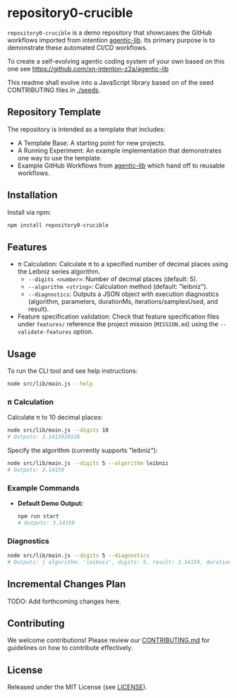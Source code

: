 # repository0-crucible

`repository0-crucible` is a demo repository that showcases the GitHub workflows imported from intentïon [agentic-lib](nhttps://github.com/xn-intenton-z2a/agentic-lib). Its primary purpose is to demonstrate these automated CI/CD workflows.

To create a self-evolving agentic coding system of your own based on this one see https://github.com/xn-intenton-z2a/agentic-lib

This readme shall evolve into a JavaScript library based on of the seed CONTRIBUTING files in [./seeds](./seeds).

## Repository Template

The repository is intended as a template that includes:
* A Template Base: A starting point for new projects.
* A Running Experiment: An example implementation that demonstrates one way to use the template.
* Example GitHub Workflows from [agentic-lib](https://github.com/xn-intenton-z2a/agentic-lib) which hand off to reusable workflows.

## Installation

Install via npm:

```bash
npm install repository0-crucible
```

## Features

* π Calculation: Calculate π to a specified number of decimal places using the Leibniz series algorithm.
  - `--digits <number>`: Number of decimal places (default: 5).
  - `--algorithm <string>`: Calculation method (default: "leibniz").
  - `--diagnostics`: Outputs a JSON object with execution diagnostics (algorithm, parameters, durationMs, iterations/samplesUsed, and result).
* Feature specification validation: Check that feature specification files under `features/` reference the project mission (`MISSION.md`) using the `--validate-features` option.

## Usage

To run the CLI tool and see help instructions:

```bash
node src/lib/main.js --help
```

### π Calculation

Calculate π to 10 decimal places:

```bash
node src/lib/main.js --digits 10
# Outputs: 3.1415926536
```

Specify the algorithm (currently supports "leibniz"):

```bash
node src/lib/main.js --digits 5 --algorithm leibniz
# Outputs: 3.14159
```

### Example Commands

- **Default Demo Output:**

  ```bash
  npm run start
  # Outputs: 3.14159
  ```

### Diagnostics

```bash
node src/lib/main.js --digits 5 --diagnostics
# Outputs: { algorithm: 'leibniz', digits: 5, result: 3.14159, durationMs: 12, iterations: 200000 }
```

## Incremental Changes Plan

TODO: Add forthcoming changes here.

## Contributing

We welcome contributions! Please review our [CONTRIBUTING.md](./CONTRIBUTING.md) for guidelines on how to contribute effectively.

## License

Released under the MIT License (see [LICENSE](./LICENSE)).
